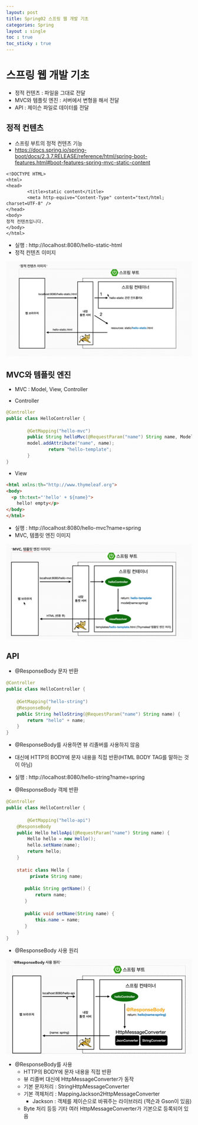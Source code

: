 ```yaml
---
layout: post
title: Spring02 스프링 웹 개발 기초
categories: Spring
layout : single
toc : true 
toc_sticky : true
---
```


# 스프링 웹 개발 기초

- 정적 컨텐츠 : 파일을 그대로 전달
- MVC와 템플릿 엔진 : 서버에서 변형을 해서 전달
- API : 제이슨 파일로 데이터를 전달



## 정적 컨텐츠

- 스프링 부트의 정적 컨텐츠 기능
- https://docs.spring.io/spring-boot/docs/2.3.7.RELEASE/reference/html/spring-boot-features.html#boot-features-spring-mvc-static-content

```
<!DOCTYPE HTML>
<html>
<head>
		<title>static content</title>
		<meta http-equive="Content-Type" content="text/html; charset=UTF-8" />
</head>
<body>
정적 컨텐츠입니다.
</body>
</html>
```

- 실행 : http://localhost:8080/hello-static-html
- 정적 컨텐츠 이미지

![정적 컨텐츠 이미지.png](https://github.com/seunghee-ryu/seunghee-ryu.github.io/blob/master/assets/images/post_img/%EC%A0%95%EC%A0%81%20%EC%BB%A8%ED%85%90%EC%B8%A0%20%EC%9D%B4%EB%AF%B8%EC%A7%80.png?raw=true)



## MVC와 템플릿 엔진

- MVC : Model, View, Controller



- Controller

```java
@Controller
public class HelloController {
		
		@GetMapping("hello-mvc")
		public String helloMvc(@RequestParam("name") String name, Model model) {
        model.addAttribute("name", name);
				return "hello-template";
		}
}
```

- View

```html
<html xmlns:th="http://www.thymeleaf.org">
<body>
  <p th:text="'hello' + ${name}">
    hello! empty</p>
</body>
</html>
```

- 실행 : http://localhost:8080/hello-mvc?name=spring
- MVC, 템플릿 엔진 이미지

![MVC, 템플릿 엔진 이미지.png](https://github.com/seunghee-ryu/seunghee-ryu.github.io/blob/master/assets/images/post_img/MVC,%20%ED%85%9C%ED%94%8C%EB%A6%BF%20%EC%97%94%EC%A7%84%20%EC%9D%B4%EB%AF%B8%EC%A7%80.png?raw=true)



## API

- @ResponseBody 문자 반환

```java
@Controller
public class HelloController {
  
  	@GetMapping("hello-string")
  	@ResponseBody
  	public String helloString(@RequestParam("name") String name) {
      	return "hello" + name;
    } 
}
```

- @ResponseBody를 사용하면 뷰 리졸버를 사용하지 않음
- 대신에 HTTP의 BODY에 문자 내용을 직접 반환(HTML BODY TAG를 말하는 것이 아님)
- 실행 : http://localhost:8080/hello-string?name=spring



- @ResponseBody 객체 반환

```java
@Controller
public class HelloController {
  
		@GetMapping("hello-api")
  	@ResponseBody
  	public Hello helloApi(@RequestParam("name") String name) {
        Hello hello = new Hello();
        hello.setName(name);
      	return hello;
    }
  
  	static class Hello {
     	 private String name;

       public String getName() {
           return name;
       }

       public void setName(String name) {
           this.name = name;
       }
    }
}
```



- @ResponseBody 사용 원리

![ResponseBody 사용 원리.png](https://github.com/seunghee-ryu/seunghee-ryu.github.io/blob/master/assets/images/post_img/ResponseBody%20%EC%82%AC%EC%9A%A9%20%EC%9B%90%EB%A6%AC.png?raw=true)

- @ResponseBody를 사용
  - HTTP의 BODY에 문자 내용을 직접 반환
  - 뷰 리졸버 대신에 HttpMessageConverter가 동작
  - 기본 문자처리 : StringHttpMessageConverter
  - 기본 객체처리 : MappingJackson2HttpMessageConverter
    - Jackson : 객체를 제이슨으로 바꿔주는 라이브러리 (잭슨과 Gson이 있음)
  - Byte 처리 등등 기타 여러 HttpMessageConverter가 기본으로 등록되어 있음